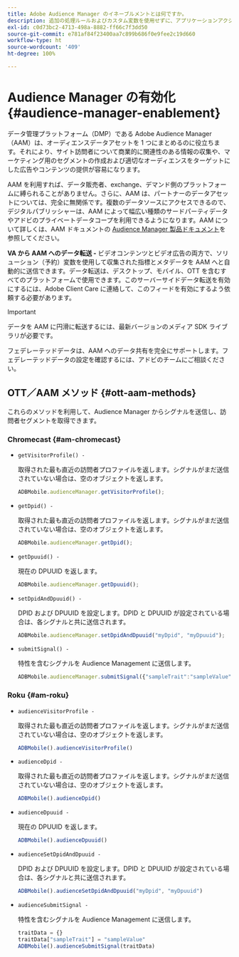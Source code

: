 ```yaml
---
title: Adobe Audience Manager のイネーブルメントとは何ですか。
description: 追加の処理ルールおよびカスタム変数を使用せずに、アプリケーションアクションをメディアトラッキングデータにリンクする方法を説明します。
exl-id: c0d73bc2-4713-498a-8882-ff66c7f3dd50
source-git-commit: e781af84f23400aa7c899b686f0e9fee2c19d660
workflow-type: ht
source-wordcount: '409'
ht-degree: 100%

---
```


# Audience Manager の有効化 {#audience-manager-enablement}

データ管理プラットフォーム（DMP）である Adobe Audience Manager（AAM）は、オーディエンスデータアセットを 1 つにまとめるのに役立ちます。それにより、サイト訪問者について商業的に関連性のある情報の収集や、マーケティング用のセグメントの作成および適切なオーディエンスをターゲットにした広告やコンテンツの提供が容易になります。

AAM を利用すれば、データ販売者、exchange、デマンド側のプラットフォームに縛られることがありません。さらに、AAM は、パートナーのデータアセットについては、完全に無関係です。複数のデータソースにアクセスできるので、デジタルパブリッシャーは、AAM によって幅広い種類のサードパーティデータやアドビのプライベートデータコープを利用できるようになります。AAM について詳しくは、AAM ドキュメントの [Audience Manager 製品ドキュメント](https://docs.adobe.com/content/help/ja-JP/audience-manager/user-guide/aam-home.html)を参照してください。

**VA から AAM へのデータ転送 -** ビデオコンテンツとビデオ広告の両方で、ソリューション（予約）変数を使用して収集された指標とメタデータを AAM へと自動的に送信できます。データ転送は、デスクトップ、モバイル、OTT を含むすべてのプラットフォームで使用できます。このサーバーサイドデータ転送を有効にするには、Adobe Client Care に連絡して、このフィードを有効にするよう依頼する必要があります。

>[!IMPORTANT]
>
>データを AAM に円滑に転送するには、最新バージョンのメディア SDK ライブラリが必要です。

フェデレーテッドデータは、AAM へのデータ共有を完全にサポートします。フェデレーテッドデータの設定を確認するには、アドビのチームにご相談ください。

## OTT／AAM メソッド {#ott-aam-methods}

これらのメソッドを利用して、Audience Manager からシグナルを送信し、訪問者セグメントを取得できます。

### Chromecast {#am-chromecast}

* `getVisitorProfile() -`

   取得された最も直近の訪問者プロファイルを返します。シグナルがまだ送信されていない場合は、空のオブジェクトを返します。

   ```js
   ADBMobile.audienceManager.getVisitorProfile();
   ```

* `getDpid() -`

   取得された最も直近の訪問者プロファイルを返します。シグナルがまだ送信されていない場合は、空のオブジェクトを返します。

   ```js
   ADBMobile.audienceManager.getDpid();
   ```

* `getDpuuid() -`

   現在の DPUUID を返します。

   ```js
   ADBMobile.audienceManager.getDpuuid();
   ```

* `setDpidAndDpuuid() -`

   DPID および DPUUID を設定します。DPID と DPUUID が設定されている場合は、各シグナルと共に送信されます。

   ```js
   ADBMobile.audienceManager.setDpidAndDpuuid("myDpid", "myDpuuid");
   ```

* `submitSignal() -`

   特性を含むシグナルを Audience Management に送信します。

   ```js
   ADBMobile.audienceManager.submitSignal({"sampleTrait":"sampleValue"});
   ```

### Roku {#am-roku}

* `audienceVisitorProfile -`

   取得された最も直近の訪問者プロファイルを返します。シグナルがまだ送信されていない場合は、空のオブジェクトを返します。

   ```js
   ADBMobile().audienceVisitorProfile()
   ```

* `audienceDpid -`

   取得された最も直近の訪問者プロファイルを返します。シグナルがまだ送信されていない場合は、空のオブジェクトを返します。

   ```js
   ADBMobile().audienceDpid()
   ```

* `audienceDpuuid -`

   現在の DPUUID を返します。

   ```js
   ADBMobile().audienceDpuuid()
   ```

* `audienceSetDpidAndDpuuid -`

   DPID および DPUUID を設定します。DPID と DPUUID が設定されている場合は、各シグナルと共に送信されます。

   ```js
   ADBMobile().audienceSetDpidAndDpuuid("myDpid", "myDpuuid")
   ```

* `audienceSubmitSignal -`

   特性を含むシグナルを Audience Management に送信します。

   ```js
   traitData = {}
   traitData["sampleTrait"] = "sampleValue"
   ADBMobile().audienceSubmitSignal(traitData)
   ```
